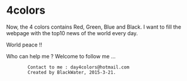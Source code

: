 # 4colors
Now, the 4 colors contains Red, Green, Blue and Black.
I want to fill the webpage with the top10 news of the world every day. 

  World peace !!

  Who can help me ?
  Welcome to follow me ...
  
            Contact to me : day4colors@hotmail.com
            Created by BlackWater, 2015-3-21.
            
